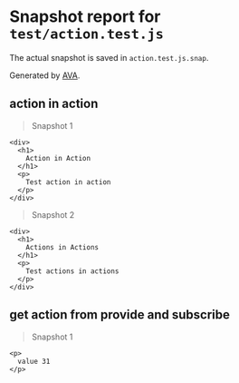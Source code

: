 # Snapshot report for `test/action.test.js`

The actual snapshot is saved in `action.test.js.snap`.

Generated by [AVA](https://ava.li).

## action in action

> Snapshot 1

    <div>
      <h1>
        Action in Action
      </h1>
      <p>
        Test action in action
      </p>
    </div>

> Snapshot 2

    <div>
      <h1>
        Actions in Actions
      </h1>
      <p>
        Test actions in actions
      </p>
    </div>

## get action from provide and subscribe

> Snapshot 1

    <p>
      value 31
    </p>
